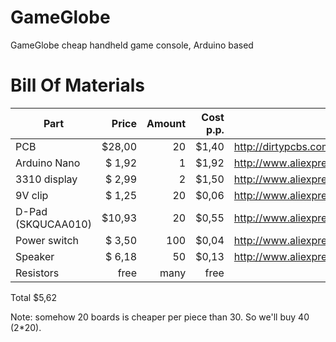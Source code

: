 # GameGlobe
GameGlobe cheap handheld game console, Arduino based

# Bill Of Materials
Part			|  Price	|  Amount	|  Cost p.p.	|  Link
------------------------|--------------:|--------------:|--------------:|------------------------------
PCB			|  $28,00	|    20		|  $1,40	|  http://dirtypcbs.com/
Arduino Nano		|  $ 1,92	|     1		|  $1,92	|  http://www.aliexpress.com/item//1990724032.html
3310 display		|  $ 2,99	|     2		|  $1,50	|  http://www.aliexpress.com/item//32438248013.html
9V clip			|  $ 1,25	|    20		|  $0,06	|  http://www.aliexpress.com/item//32353434826.html
D-Pad (SKQUCAA010)	|  $10,93	|    20		|  $0,55	|  http://www.aliexpress.com/item//32354178656.html
Power switch		|  $ 3,50	|   100		|  $0,04	|  http://www.aliexpress.com/item//32390211893.html
Speaker			|  $ 6,18	|    50		|  $0,13	|  http://www.aliexpress.com/item//32438430293.html
Resistors		|    free	|  many		|   free	|  

Total $5,62

Note: somehow 20 boards is cheaper per piece than 30. So we'll buy 40 (2*20).
